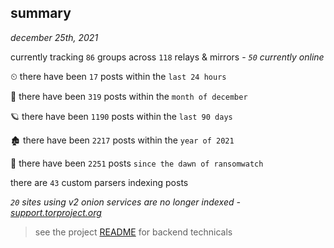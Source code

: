 
## summary
_december 25th, 2021_

currently tracking `86` groups across `118` relays & mirrors - _`50` currently online_

⏲ there have been `17` posts within the `last 24 hours`

🦈 there have been `319` posts within the `month of december`

🪐 there have been `1190` posts within the `last 90 days`

🏚 there have been `2217` posts within the `year of 2021`

🦕 there have been `2251` posts `since the dawn of ransomwatch`

there are `43` custom parsers indexing posts

_`20` sites using v2 onion services are no longer indexed - [support.torproject.org](https://support.torproject.org/onionservices/v2-deprecation/)_

> see the project [README](https://github.com/thetanz/ransomwatch#ransomwatch--) for backend technicals
